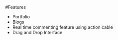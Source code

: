 #Features
* Portfolio
* Blogs
* Real time commenting feature using action cable
* Drag and Drop Interface
